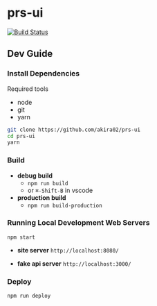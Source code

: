 prs-ui
======

[![Build Status](https://travis-ci.com/akira02/prs-ui.svg?token=Wm6zWbJKuWzhqTz1zW43&branch=master)](https://travis-ci.com/akira02/prs-ui)


Dev Guide
---------
### Install Dependencies
Required tools
* node
* git
* yarn

```bash
git clone https://github.com/akira02/prs-ui
cd prs-ui
yarn
```

### Build
* **debug build**
  * `npm run build`
  * or `⌘-Shift-B` in vscode
* **production build**
  * `npm run build-production`

### Running Local Development Web Servers

`npm start`

* **site server** `http://localhost:8080/`

* **fake api server** `http://localhost:3000/`

### Deploy
`npm run deploy`



  
